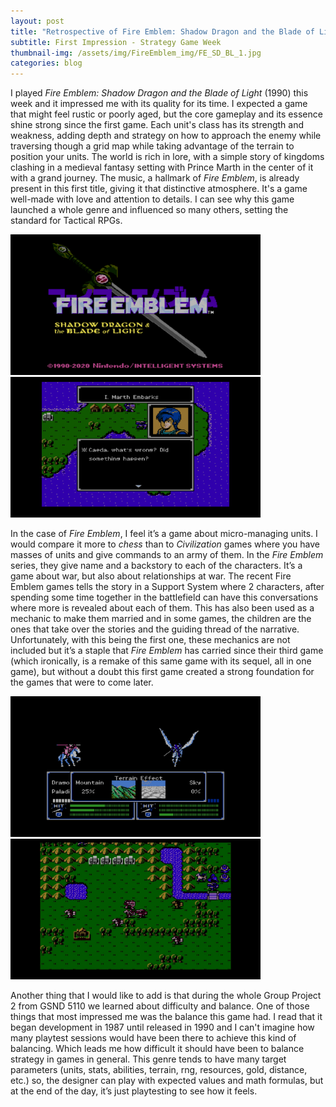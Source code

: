 ```yaml
---
layout: post
title: "Retrospective of Fire Emblem: Shadow Dragon and the Blade of Light (1990)"
subtitle: First Impression - Strategy Game Week
thumbnail-img: /assets/img/FireEmblem_img/FE_SD_BL_1.jpg
categories: blog
---
```


I played *Fire Emblem: Shadow Dragon and the Blade of Light* (1990) this week and it impressed me with its quality for its time. 
I expected a game that might feel rustic or poorly aged, but the core gameplay and its essence shine strong since the first game. 
Each unit's class has its strength and weakness, adding depth and strategy on how to approach the enemy while traversing though a grid map while taking advantage of the terrain to position your units. 
The world is rich in lore, with a simple story of kingdoms clashing in a medieval fantasy setting with Prince Marth in the center of it with a grand journey. 
The music, a hallmark of *Fire Emblem*, is already present in this first title, giving it that distinctive atmosphere. 
It's a game well-made with love and attention to details. 
I can see why this game launched a whole genre and influenced so many others, setting the standard for Tactical RPGs. 

<div class="row">
  <div class="column">
    <img src="/assets/img/FireEmblem_img/FE_SD_BL_1.jpg" width="400" /> 
    </div>
    <div class="column">
      <img src="/assets/img/FireEmblem_img/FE_SD_BL_2.jpg" width="400" /> 
    </div>
</div>

In the case of *Fire Emblem*, I feel it’s a game about micro-managing units. 
I would compare it more to *chess* than to *Civilization* games where you have masses of units and give commands to an army of them. 
In the *Fire Emblem* series, they give name and a backstory to each of the characters. 
It’s a game about war, but also about relationships at war. 
The recent Fire Emblem games tells the story in a Support System where 2 characters, after spending some time together in the battlefield can have this conversations where more is revealed about each of them. 
This has also been used as a mechanic to make them married and in some games, the children are the ones that take over the stories and the guiding thread of the narrative. 
Unfortunately, with this being the first one, these mechanics are not included but it’s a staple that *Fire Emblem* has carried since their third game (which ironically, is a remake of this same game with its sequel, all in one game), but without a doubt this first game created a strong foundation for the games that were to come later.

<div class="row">
  <div class="column">
    <img src="/assets/img/FireEmblem_img/FE_SD_BL_3.jpg" width="400" /> 
    </div>
    <div class="column">
      <img src="/assets/img/FireEmblem_img/FE_SD_BL_4.jpg" width="400" /> 
    </div>
</div>

Another thing that I would like to add is that during the whole Group Project 2 from GSND 5110 we learned about difficulty and balance. 
One of those things that most impressed me was the balance this game had. I read that it began development in 1987 until released in 1990 and I can't imagine how many playtest sessions would have been there to achieve this kind of balancing. 
Which leads me how difficult it should have been to balance strategy in games in general. This genre tends to have many target parameters (units, stats, abilities, terrain, rng, resources, gold, distance, etc.)  so, the designer can play with expected values and math formulas, but at the end of the day, it’s just playtesting to see how it feels.
